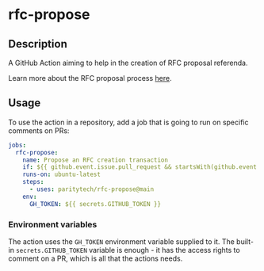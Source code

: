 # rfc-propose

## Description

A GitHub Action aiming to help in the creation of RFC proposal referenda.

Learn more about the RFC proposal process [here](https://github.com/polkadot-fellows/RFCs#process).

## Usage

To use the action in a repository, add a job that is going to run on specific comments on PRs:

```yaml
jobs:
  rfc-propose:
    name: Propose an RFC creation transaction
    if: ${{ github.event.issue.pull_request && startsWith(github.event.comment.body, '/rfc-propose') }}
    runs-on: ubuntu-latest
    steps:
      - uses: paritytech/rfc-propose@main
    env:
      GH_TOKEN: ${{ secrets.GITHUB_TOKEN }}
```

### Environment variables

The action uses the `GH_TOKEN` environment variable supplied to it.
The built-in `secrets.GITHUB_TOKEN` variable is enough - it has the access rights to comment on a PR,
which is all that the actions needs.

